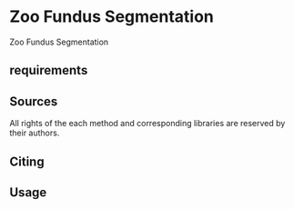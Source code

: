 # Zoo Fundus Segmentation
 Zoo Fundus Segmentation

## requirements

## Sources
All rights of the each method and corresponding libraries are reserved by their authors.


## Citing

## Usage

## 
